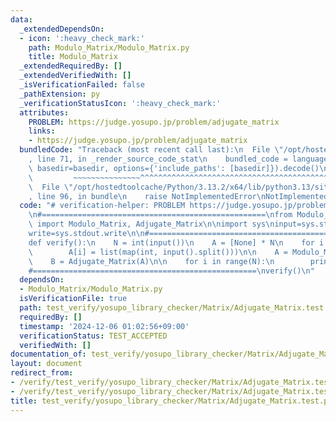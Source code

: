 ```yaml
---
data:
  _extendedDependsOn:
  - icon: ':heavy_check_mark:'
    path: Modulo_Matrix/Modulo_Matrix.py
    title: Modulo_Matrix
  _extendedRequiredBy: []
  _extendedVerifiedWith: []
  _isVerificationFailed: false
  _pathExtension: py
  _verificationStatusIcon: ':heavy_check_mark:'
  attributes:
    PROBLEM: https://judge.yosupo.jp/problem/adjugate_matrix
    links:
    - https://judge.yosupo.jp/problem/adjugate_matrix
  bundledCode: "Traceback (most recent call last):\n  File \"/opt/hostedtoolcache/Python/3.13.2/x64/lib/python3.13/site-packages/onlinejudge_verify/documentation/build.py\"\
    , line 71, in _render_source_code_stat\n    bundled_code = language.bundle(stat.path,\
    \ basedir=basedir, options={'include_paths': [basedir]}).decode()\n          \
    \         ~~~~~~~~~~~~~~~^^^^^^^^^^^^^^^^^^^^^^^^^^^^^^^^^^^^^^^^^^^^^^^^^^^^^^^^^^^^^^^^^^\n\
    \  File \"/opt/hostedtoolcache/Python/3.13.2/x64/lib/python3.13/site-packages/onlinejudge_verify/languages/python.py\"\
    , line 96, in bundle\n    raise NotImplementedError\nNotImplementedError\n"
  code: "# verification-helper: PROBLEM https://judge.yosupo.jp/problem/adjugate_matrix\n\
    \n#==================================================\nfrom Modulo_Matrix.Modulo_Matrix\
    \ import Modulo_Matrix, Adjugate_Matrix\n\nimport sys\ninput=sys.stdin.readline\n\
    write=sys.stdout.write\n\n#==================================================\n\
    def verify():\n    N = int(input())\n    A = [None] * N\n    for i in range(N):\n\
    \        A[i] = list(map(int, input().split()))\n\n    A = Modulo_Matrix(A)\n\
    \    B = Adjugate_Matrix(A)\n\n    for i in range(N):\n        print(*B[i])\n\n\
    #==================================================\nverify()\n"
  dependsOn:
  - Modulo_Matrix/Modulo_Matrix.py
  isVerificationFile: true
  path: test_verify/yosupo_library_checker/Matrix/Adjugate_Matrix.test.py
  requiredBy: []
  timestamp: '2024-12-06 01:02:56+09:00'
  verificationStatus: TEST_ACCEPTED
  verifiedWith: []
documentation_of: test_verify/yosupo_library_checker/Matrix/Adjugate_Matrix.test.py
layout: document
redirect_from:
- /verify/test_verify/yosupo_library_checker/Matrix/Adjugate_Matrix.test.py
- /verify/test_verify/yosupo_library_checker/Matrix/Adjugate_Matrix.test.py.html
title: test_verify/yosupo_library_checker/Matrix/Adjugate_Matrix.test.py
---
```

